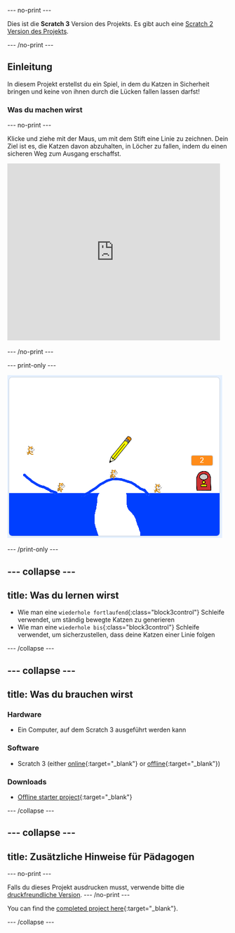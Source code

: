 \--- no-print \---

Dies ist die **Scratch 3** Version des Projekts. Es gibt auch eine [Scratch 2 Version des Projekts](https://projects.raspberrypi.org/en/projects/cats-scratch2).

\--- /no-print \---

## Einleitung

In diesem Projekt erstellst du ein Spiel, in dem du Katzen in Sicherheit bringen und keine von ihnen durch die Lücken fallen lassen darfst!

### Was du machen wirst

\--- no-print \---

Klicke und ziehe mit der Maus, um mit dem Stift eine Linie zu zeichnen. Dein Ziel ist es, die Katzen davon abzuhalten, in Löcher zu fallen, indem du einen sicheren Weg zum Ausgang erschaffst.

<div class="scratch-preview">
  <iframe allowtransparency="true" width="485" height="402" src="https://scratch.mit.edu/projects/embed/253667883/?autostart=false" frameborder="0" scrolling="no"></iframe>
</div>

\--- /no-print \---

\--- print-only \---

![Katzen fertig](images/cats-finished.png)

\--- /print-only \---

## \--- collapse \---

## title: Was du lernen wirst

+ Wie man eine `wiederhole fortlaufend`{:class="block3control"} Schleife verwendet, um ständig bewegte Katzen zu generieren
+ Wie man eine `wiederhole bis`{:class="block3control"} Schleife verwendet, um sicherzustellen, dass deine Katzen einer Linie folgen

\--- /collapse \---

## \--- collapse \---

## title: Was du brauchen wirst

### Hardware

+ Ein Computer, auf dem Scratch 3 ausgeführt werden kann

### Software

+ Scratch 3 (either [online](https://rpf.io/scratchon){:target="_blank"} or [offline](https://rpf.io/scratchoff){:target="_blank"})

### Downloads

+ [Offline starter project](https://rpf.io/p/en/cats-go){:target="_blank"}

\--- /collapse \---

## \--- collapse \---

## title: Zusätzliche Hinweise für Pädagogen

\--- no-print \---

Falls du dieses Projekt ausdrucken musst, verwende bitte die [druckfreundliche Version](https://projects.raspberrypi.org/en/projects/cats/print). \--- /no-print \---

You can find the [completed project here](https://rpf.io/p/en/cats-get){:target="_blank"}.

\--- /collapse \---